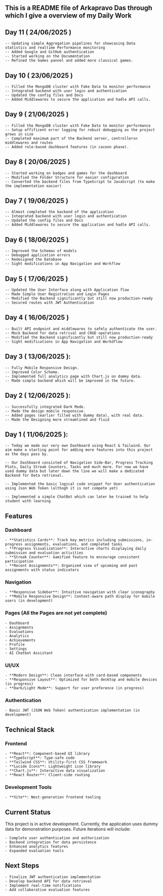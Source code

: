## This is a README file of Arkapravo Das through which I give a overview of my Daily Work

## Day 11 ( 24/06/2025 )

    -- Updating simple Aggregation pipelines for showcasing Data statistics and realtime Performance monitoring
    -- Added Google and GitHub authentication
    -- Started working on the Documentation
    -- Refined the Games pannel and added more classical games.

## Day 10 ( 23/06/2025 )

    -- Filled the MongoDB cluster with Fake Data to monitor performance
    -- Integrated backend with user login and authentication
    -- Updated the config files and Docs
    -- Added Middlewares to secure the application and hadle API calls.

## Day 9 ( 21/06/2025 )

    -- Filled the MongoDB cluster with Fake Data to monitor performance
    -- Setup effificent error logging for robust debugging as the project grows in size
    -- Completed maximum part of the Backend server, controllersn middlewares and routes
    -- Added role-based dashboard features (in cacoon phase).

## Day 8 ( 20/06/2025 )

    -- Started working on badges and games for the dashboard
    -- Modified the Folder Structure for easier configuration
    -- Converted the backend files from TypeScript to JavaScript (to make the implementation easier)

## Day 7 ( 19/06/2025 )

    -- Almost completed the backend of the application
    -- Integrated backend with user login and authentication
    -- Updated the config files and Docs
    -- Added Middlewares to secure the application and hadle API calls.

## Day 6 ( 18/06/2025 )

    -- Improved the Schemas of models
    -- Debugged application errors
    -- Redesigned the Database
    -- Sight modifications in App Navigation and Workflow

## Day 5 ( 17/06/2025 )

    -- Updated the User Interface along with Application flow
    -- Made Simple User Registration and Login Pages
    -- Modified the Backend significantly but still now production-ready
    -- Secured routes with JWT Authentication

## Day 4 ( 16/06/2025 )

    -- Built API endpoint and middlewares to safely authenticate the user.
    -- Mock Backend for data retrival and CRUD operations
    -- Modified the Backend significantly but still now production-ready
    -- Sight modifications in App Navigation and Workdflow

## Day 3 ( 13/06/2025 ):

    -- Fully Mobile Responsive Design.
    -- Improved Color Scheme.
    -- Implemented full analytics page with Chart.js on dummy data.
    -- Made simple backend which will be improved in the future.

## Day 2 ( 12/06/2025 ):

    -- Successfully integrated Dark Mode.
    -- Made the design mobile responsive.
    -- Added pages (earlier filled with dummy data), with real data.
    -- Made the Designing more streamlined and fluid

## Day 1 ( 11/06/2025 ):

    -- Today we made our very own Dashboard using React & Tailwind. Our aim make a starting point for adding more features into this project as the days pass by.

    -- Our Dashboard consisted of Navigation Side-Bar, Progress Tracking Plots, Daily Streak Counters, Tasks and much more. For now we have used dummy data but later down the line we will make a dedicated Backend for Data retrieval.

    -- Implemented the basic logical code snippet for User authentication using Json Web Token (althogh it is not compete yet)

    -- Implemented a simple ChatBot which can later be trained to help student with learning

## Features

### Dashboard

    - **Statistics Cards**: Track key metrics including submissions, in-progress assignments, evaluations, and completed tasks
    - **Progress Visualization**: Interactive charts displaying daily submission and evaluation activities
    - **Streak Counter**: Gamified feature to encourage consistent participation
    - **Recent Assignments**: Organized view of upcoming and past assignments with status indicators

### Navigation

    - **Responsive Sidebar**: Intuitive navigation with clear iconography
    - **Mobile Responsive Design**: Context-aware path display for mobile users (in development)

### Pages (All the Pages are not yet complete)

    - Dashboard
    - Assignments
    - Evaluations
    - Analytics
    - Achievements
    - Profile
    - Settings
    - AI Chatbot Assistant

### UI/UX

    - **Modern Design**: Clean interface with card-based components
    - **Responsive Layout**: Optimized for both desktop and mobile devices (in progress)
    - **Dark/Light Mode**: Support for user preference (in progress)

### Authentication

    - Basic JWT (JSON Web Token) authentication implementation (in development)

## Technical Stack

### Frontend

    - **React**: Component-based UI library
    - **TypeScript**: Type-safe code
    - **Tailwind CSS**: Utility-first CSS framework
    - **Lucide Icons**: Lightweight icon library
    - **Chart.js**: Interactive data visualization
    - **React Router**: Client-side routing

### Development Tools

    - **Vite**: Next-generation frontend tooling

## Current Status

This project is in active development. Currently, the application uses dummy data for demonstration purposes. Future iterations will include:

    - Complete user authentication and authorization
    - Backend integration for data persistence
    - Enhanced analytics features
    - Expanded evaluation tools

## Next Steps

    - Finalize JWT authentication implementation
    - Develop backend API for data retrieval
    - Implement real-time notifications
    - Add collaborative evaluation features
